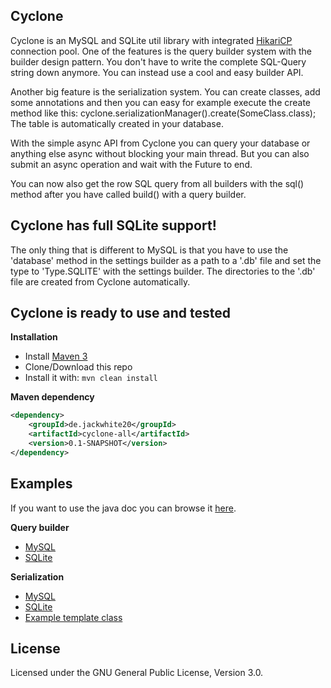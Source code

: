 ## Cyclone
Cyclone is an MySQL and SQLite util library with integrated [HikariCP](http://brettwooldridge.github.io/HikariCP/) connection pool.
One of the features is the query builder system with the builder design pattern.
You don't have to write the complete SQL-Query string down anymore. You can instead use a cool and easy builder API.

Another big feature is the serialization system. You can create classes, add some annotations and then you can easy for example execute the create method like this: cyclone.serializationManager().create(SomeClass.class);
The table is automatically created in your database.

With the simple async API from Cyclone you can query your database or anything else async without blocking your main thread.
But you can also submit an async operation and wait with the Future to end.

You can now also get the row SQL query from all builders with the sql() method after you have called build() with a query builder.

## Cyclone has full SQLite support!
The only thing that is different to MySQL is that you have to use the 'database' method in the settings builder as a path to a '.db' file and set the type to 'Type.SQLITE' with the settings builder.
The directories to the '.db' file are created from Cyclone automatically.

## Cyclone is ready to use and tested

**Installation**
- Install [Maven 3](http://maven.apache.org/download.cgi)
- Clone/Download this repo
- Install it with: ```mvn clean install```

**Maven dependency**
```xml
<dependency>
    <groupId>de.jackwhite20</groupId>
    <artifactId>cyclone-all</artifactId>
    <version>0.1-SNAPSHOT</version>
</dependency>
```

## Examples

If you want to use the java doc you can browse it [here](http://jackwhite20.github.io/Cyclone/).

**Query builder**

- [MySQL](https://github.com/JackWhite20/Cyclone/blob/master/CycloneExample/src/main/java/de/jackwhite20/example/builder/MySQLExample.java)
- [SQLite](https://github.com/JackWhite20/Cyclone/blob/master/CycloneExample/src/main/java/de/jackwhite20/example/builder/SQLiteExample.java)

**Serialization**

- [MySQL](https://github.com/JackWhite20/Cyclone/blob/master/CycloneExample/src/main/java/de/jackwhite20/example/serialization/mysql/MySQLSerializationExample.java)
- [SQLite](https://github.com/JackWhite20/Cyclone/blob/master/CycloneExample/src/main/java/de/jackwhite20/example/serialization/sql/SQLiteSerializationExample.java)
- [Example template class](https://github.com/JackWhite20/Cyclone/blob/master/CycloneExample/src/main/java/de/jackwhite20/example/serialization/TestTable.java)

## License
Licensed under the GNU General Public License, Version 3.0.
